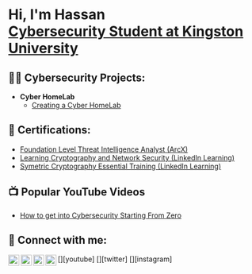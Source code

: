 <h1>Hi, I'm Hassan <br/><a  <a href="https://www.linkedin.com/in/hassan-mustafa0/">Cybersecurity Student at Kingston University</a></h1>

<h2>👨‍💻 Cybersecurity Projects:</h2>

- <b>Cyber HomeLab</b>
  - [Creating a Cyber HomeLab](https://github.com/Hassan05m/Cyber-HomeLab)

<h2>📄 Certifications:</h2>

- [Foundation Level Threat Intelligence Analyst (ArcX) ](https://arcx.io/verify-certificate?id=a162f4462899ac22fe7e89f47537c03324c9418e&k=b60fbfe81b4542b9956d442a8fc70f35)
- [Learning Cryptography and Network Security (LinkedIn Learning) ](https://www.linkedin.com/learning/certificates/8c70ae6d03f8b569490e41af9aed5b69bdf5e2177eefa9fe7da85463b2fb7b37)
- [Symetric Cryptography Essential Training (LinkedIn Learning) ](https://www.linkedin.com/learning/certificates/ee1de8352f692735f532c01505aeb9b063cf2d07b3ff7129b7c0325523bf0f31)

<h2>📺 Popular YouTube Videos</h2>

- [How to get into Cybersecurity Starting From Zero](https://www.youtube.com/watch?v=a83ASGn_V_s)


<h2> 🤳 Connect with me:</h2>

[<img align="left" alt="JoshMadakor | YouTube" width="22px" src="https://cdn.jsdelivr.net/npm/simple-icons@v3/icons/youtube.svg" />][youtube]
[<img align="left" alt="JoshMadakor | Twitter" width="22px" src="https://cdn.jsdelivr.net/npm/simple-icons@v3/icons/twitter.svg" />][twitter]
[<img align="left" alt="JoshMadakor | LinkedIn" width="22px" src="https://cdn.jsdelivr.net/npm/simple-icons@v3/icons/linkedin.svg" />][linkedin]
[<img align="left" alt="JoshMadakor | Instagram" width="22px" src="https://cdn.jsdelivr.net/npm/simple-icons@v3/icons/instagram.svg" />][instagram]

 
[linkedin]: https://www.linkedin.com/in/hassan-mustafa0/

